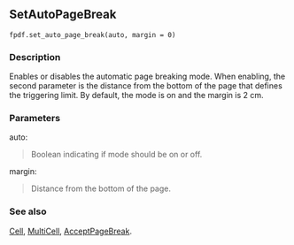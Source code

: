 ## SetAutoPageBreak ##

```
fpdf.set_auto_page_break(auto, margin = 0)
```

### Description ###

Enables or disables the automatic page breaking mode. When enabling, the second parameter is the distance from the bottom of the page that defines the triggering limit. By default, the mode is on and the margin is 2 cm.

### Parameters ###

auto:
> Boolean indicating if mode should be on or off.

margin:
> Distance from the bottom of the page.

### See also ###

[Cell](Cell.md), [MultiCell](MultiCell.md), [AcceptPageBreak](AcceptPageBreak,md).
